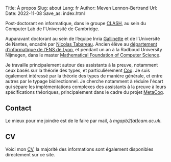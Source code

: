 Title: À propos
Slug: about
Lang: fr
Author: Meven Lennon-Bertrand
Url: 
Date: 2022-11-08
Save_as: index.html

Post-doctorant en informatique, dans le groupe [CLASH](https://www.cl.cam.ac.uk/research/clash/), au sein du Computer Lab de l'Université de Cambridge.

Auparavant doctorant au sein de l’équipe Inria [Gallinette](http://gallinette.inria.fr/) et de l’Université de Nantes, encadré par [Nicolas Tabareau](http://tabareau.fr).
Ancien élève au [département d’informatique de l’ENS de Lyon](http://www.ens-lyon.fr/DI/), et pendant un an à la Radboud University Nijmegen, dans le master [Mathematical Foundation of Computer Science](https://www.ru.nl/courseguides/science/master/master-computing-science/specialisation-mfocs-0/).

Je travaille principalement autour des assistants à la preuve, notamment ceux basés sur la théorie des types, et particulièrement [Coq](https://coq.inria.fr/).
Je suis également intéressé par la théorie des types de manière générale, et entre autres par le typage bidirectionnel.
Je cherche notamment à réduire l'écart qui sépare les implémentations complexes des assistants à la preuve à leurs spécifications théoriques, principalement dans le cadre du projet [MetaCoq](https://metacoq.github.io).

## Contact

Le mieux pour me joindre est de le faire par mail, à *mgapb2\[at\]cam.ac.uk*.

## CV

Voici mon [CV]({static}/documents/CV-fr.pdf), la majorité des informations sont également disponibles directement sur ce site.